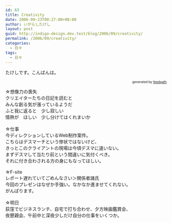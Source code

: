 ```yaml
---
id: 63
title: Creativity
date: 2006-09-23T00:27:00+00:00
author: いがらしたけし
layout: post
guid: http://indigo-design.dev.test/blog/2006/09/creativity/
permalink: /2006/09/creativity/
categories:
  - 日々
tags:
  - 日々
---
```

たけしです。こんばんは。<br />
<div style="text-align: right;font-size: 10px">
&nbsp;&nbsp;<span>generated by <a href="http://feedpath.jp">feedpath</a></span>
</div>


<!--more-->
☆想像力の喪失<br />クリエイターたちの日記を読むと<br />
みんな創る気が漲っているようだ<br />
ふと我に返ると　少し寂しい<br />
情熱が　ほしい　少し分けてはくれまいか<br />
<br />
☆仕事<br />
今ディレクションしているWeb制作案件。<br />こちらはデスマーチという惨状ではないけど、<br />きっとこのクライアントの現場は今頃デスマに違いない。<br />まずデスマして当たり前という間違いに気付くべき。<br />それに付き合わされる方の身にもなってほしい。<br /><br />☆F-site<br />レポート遅れていてごめんなさい＞関係者諸氏<br />今回のプレゼンはなぜか手強い。なかなか進ませてくれない。<br />がんばります。<br /><br />☆明日<br />荻窪でビジネスランチ、自宅で打ち合わせ、夕方映画鑑賞会、<br />夜懇親会、午前中と深夜少しだけ自分の仕事をいくつか。